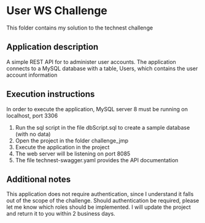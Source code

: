 # User WS Challenge
This folder contains my solution to the technest challenge
## Application description
A simple REST API for to administer user accounts. The application connects to a MySQL database with a table, Users, which contains the user account information

## Execution instructions
In order to execute the application, MySQL server 8 must be running on localhost, port 3306
1. Run the sql script in the file dbScript.sql to create a sample database (with no data)
2. Open the project in the folder challenge_jmp 
3. Execute the application in the project
4. The web server will be listening on port 8085
5. The file technest-swagger.yaml provides the API documentation

## Additional notes
This application does not require authentication, since I understand it falls out of the scope of the challenge. Should authentication be required, please let me know which roles should be implemented. I will update the project and return it to you within 2 business days.  

